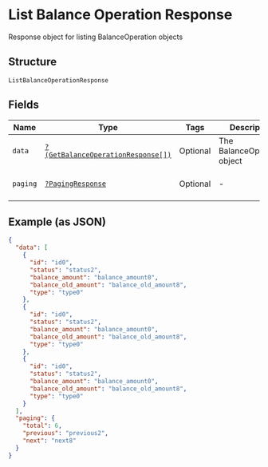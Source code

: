 
# List Balance Operation Response

Response object for listing BalanceOperation objects

## Structure

`ListBalanceOperationResponse`

## Fields

| Name | Type | Tags | Description | Getter | Setter |
|  --- | --- | --- | --- | --- | --- |
| `data` | [`?(GetBalanceOperationResponse[])`](../../doc/models/get-balance-operation-response.md) | Optional | The BalanceOperation object | getData(): ?array | setData(?array data): void |
| `paging` | [`?PagingResponse`](../../doc/models/paging-response.md) | Optional | - | getPaging(): ?PagingResponse | setPaging(?PagingResponse paging): void |

## Example (as JSON)

```json
{
  "data": [
    {
      "id": "id0",
      "status": "status2",
      "balance_amount": "balance_amount0",
      "balance_old_amount": "balance_old_amount8",
      "type": "type0"
    },
    {
      "id": "id0",
      "status": "status2",
      "balance_amount": "balance_amount0",
      "balance_old_amount": "balance_old_amount8",
      "type": "type0"
    },
    {
      "id": "id0",
      "status": "status2",
      "balance_amount": "balance_amount0",
      "balance_old_amount": "balance_old_amount8",
      "type": "type0"
    }
  ],
  "paging": {
    "total": 6,
    "previous": "previous2",
    "next": "next8"
  }
}
```

